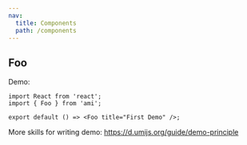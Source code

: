 ```yaml
---
nav:
  title: Components
  path: /components
---
```


## Foo

Demo:

```tsx
import React from 'react';
import { Foo } from 'ami';

export default () => <Foo title="First Demo" />;
```

More skills for writing demo: https://d.umijs.org/guide/demo-principle
